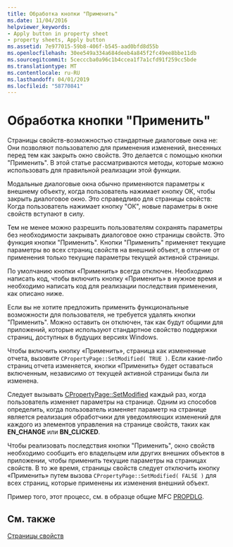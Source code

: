 ```yaml
---
title: Обработка кнопки "Применить"
ms.date: 11/04/2016
helpviewer_keywords:
- Apply button in property sheet
- property sheets, Apply button
ms.assetid: 7e977015-59b8-406f-b545-aad0bfd8d55b
ms.openlocfilehash: 30ee549a334a684deeb4a845f2fc49ee8bbe11db
ms.sourcegitcommit: 5cecccba0a96c1b4ccea1f7a1cfd91f259cc5bde
ms.translationtype: MT
ms.contentlocale: ru-RU
ms.lasthandoff: 04/01/2019
ms.locfileid: "58770841"
---
```

# <a name="handling-the-apply-button"></a>Обработка кнопки "Применить"

Страницы свойств-возможностью стандартные диалоговые окна не: Они позволяют пользователю для применения изменений, внесенных перед тем как закрыть окно свойств. Это делается с помощью кнопки "Применить". В этой статье рассматриваются методы, которые можно использовать для правильной реализации этой функции.

Модальные диалоговые окна обычно применяются параметры к внешнему объекту, когда пользователь нажимает кнопку ОК, чтобы закрыть диалоговое окно. Это справедливо для страницы свойств: Когда пользователь нажимает кнопку "ОК", новые параметры в окне свойств вступают в силу.

Тем не менее можно разрешить пользователям сохранять параметры без необходимости закрывать диалоговое окно страницы свойств. Это функция кнопки "Применить". Кнопки "Применить" применяет текущие параметры во всех страниц свойств на внешний объект, в отличие от применения только текущие параметры текущей активной страницы.

По умолчанию кнопки «Применить» всегда отключен. Необходимо написать код, чтобы включить кнопку «Применить» в нужное время и необходимо написать код для реализации последствия применения, как описано ниже.

Если вы не хотите предложить применить функциональные возможности для пользователя, не требуется удалять кнопки "Применить". Можно оставить он отключен, так как будут общими для приложений, которые используют стандартное свойство поддержки страниц, доступных в будущих версиях Windows.

Чтобы включить кнопку «Применить», страница как измененные отчета, вызовите `CPropertyPage::SetModified( TRUE )`. Если какие-либо страниц отчета изменяется, кнопки «Применить» будет оставаться включенным, независимо от текущей активной страницы была ли изменена.

Следует вызывать [CPropertyPage::SetModified](../mfc/reference/cpropertypage-class.md#setmodified) каждый раз, когда пользователь изменяет параметры на странице. Одним из способов определить, когда пользователь изменяет параметр на странице является реализация обработчики для уведомляющих изменений для каждого из элементов управления на странице свойств, таких как **EN_CHANGE** или **BN_CLICKED**.

Чтобы реализовать последствия кнопки "Применить", окно свойств необходимо сообщить его владельцем или других внешних объектов в приложении, чтобы применить текущие параметры на страницах свойств. В то же время, страницы свойств следует отключить кнопку «Применить» путем вызова `CPropertyPage::SetModified( FALSE )` для всех страниц, которые применены их изменения внешний объект.

Пример того, этот процесс, см. в образце общие MFC [PROPDLG](../overview/visual-cpp-samples.md).

## <a name="see-also"></a>См. также

[Страницы свойств](../mfc/property-sheets-mfc.md)
